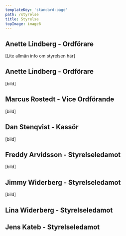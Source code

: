 ```yaml
---
templateKey: 'standard-page'
path: /styrelse
title: Styrelse
topImage: image6
---
```


## Anette Lindberg - Ordförare 
[Lite allmän info om styrelsen här]

## Anette Lindberg - Ordförare 
[bild]
<!--![tavling](/img/tavling.jpg)-->

## Marcus Rostedt - Vice Ordförande
[bild]
<!--![tavling](/img/tavling.jpg)-->

## Dan Stenqvist - Kassör
[bild]
<!--![tavling](/img/tavling.jpg)-->

## Freddy Arvidsson - Styrelseledamot
[bild]
<!--![tavling](/img/tavling.jpg)-->

## Jimmy Widerberg - Styrelseledamot
[bild]
<!--![tavling](/img/tavling.jpg)-->

## Lina Widerberg - Styrelseledamot
<!--![tavling](/img/tavling.jpg)-->

## Jens Kateb - Styrelseledamot
<!--![tavling](/img/tavling.jpg)-->
